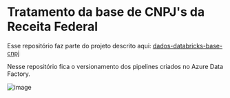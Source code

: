 # Tratamento da base de CNPJ's da Receita Federal

Esse repositório faz parte do projeto descrito aqui: [dados-databricks-base-cnpj](https://github.com/laismeuchi/dados-databricks-base-cnpj)

Nesse repositório fica o versionamento dos pipelines criados no Azure Data Factory.

![image](https://github.com/user-attachments/assets/aa62e11c-2160-49c7-8d60-d1836def81f4)
